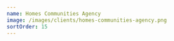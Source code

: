 ```yaml
---
name: Homes Communities Agency
image: /images/clients/homes-communities-agency.png
sortOrder: 15
---
```

